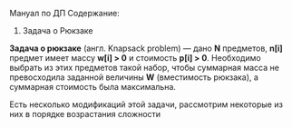 Мануал по ДП
Содержание:
1) Задача о Рюкзаке


**Задача о рюкзаке** (англ. Knapsack problem) — дано **N** предметов, **n[i]** предмет имеет массу **w[i] > 0** и стоимость **p[i] > 0**. Необходимо выбрать из этих предметов такой набор, чтобы суммарная масса не превосходила заданной величины **W** (вместимость рюкзака), а суммарная стоимость была максимальна.

Есть несколько модификаций этой задачи, рассмотрим некоторые из них в порядке возрастания сложности
